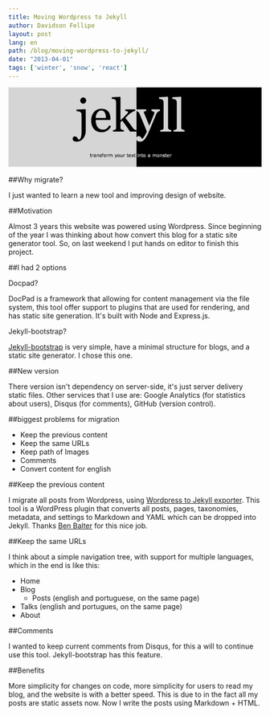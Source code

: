 ```yaml
---
title: Moving Wordpress to Jekyll
author: Davidson Fellipe
layout: post
lang: en
path: /blog/moving-wordpress-to-jekyll/
date: "2013-04-01"
tags: ['winter', 'snow', 'react']
---
```


![jekyll](./jekyll.png)

##Why migrate?

I just wanted to learn a new tool and improving design of website.

##Motivation

Almost 3 years this website was powered using Wordpress. Since beginning of the year I was thinking about how convert this blog for a static site generator tool. So, on last weekend I put hands on editor to finish this project.


##I had 2 options

Docpad?

DocPad is a framework that allowing for content management via the file system, this tool offer support to plugins that are used for rendering, and has static site generation. It's built with Node and Express.js.

Jekyll-bootstrap?

[Jekyll-bootstrap](http://jekyllbootstrap.com/) is very simple, have a minimal structure for blogs, and a static site generator. I chose this one.

##New version

There version isn't dependency on server-side, it's just server delivery static files. Other services that I use are: Google Analytics (for statistics about users), Disqus (for comments), GitHub (version control).

##biggest problems for migration

* Keep the previous content
* Keep the same URLs
* Keep path of Images
* Comments
* Convert content for english

##Keep the previous content

I migrate all posts from Wordpress, using [Wordpress to Jekyll exporter](https://github.com/benbalter/wordpress-to-jekyll-exporter). This tool is a WordPress plugin that converts all posts, pages, taxonomies, metadata, and settings to Markdown and YAML which can be dropped into Jekyll. Thanks [Ben Balter](https://github.com/benbalter) for this nice job.

##Keep the same URLs

I think about a simple navigation tree, with support for multiple languages, which in the end is like this:

* Home
* Blog
  * Posts (english and portuguese, on the same page)
* Talks (english and portugues, on the same page)
* About

##Comments

I wanted to keep current comments from Disqus, for this a will to continue use this tool. Jekyll-bootstrap has this feature.

##Benefits

More simplicity for changes on code, more simplicity for users to read my blog, and the website is with a better speed. This is due to in the fact all my posts are static assets now. Now I write the posts using Markdown + HTML.
